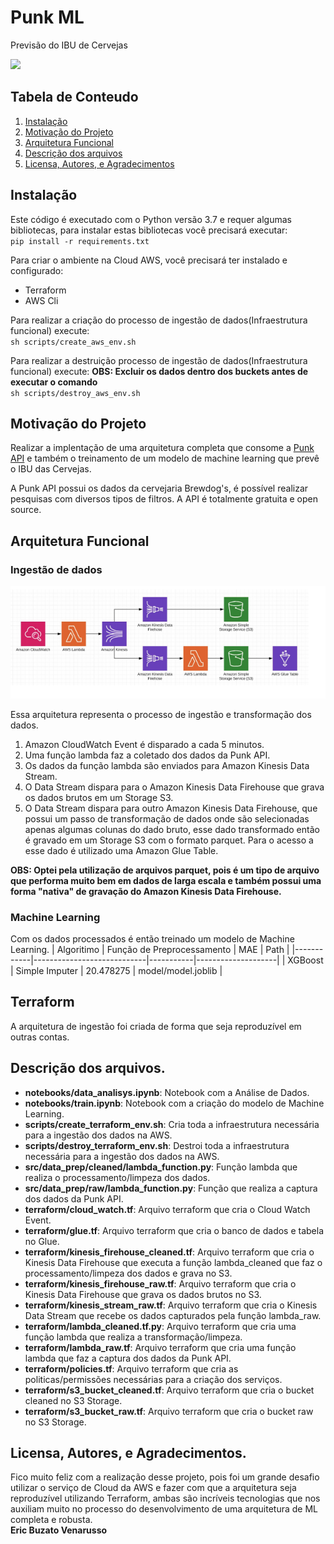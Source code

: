 # Punk ML
Previsão do IBU de Cervejas

<img src='https://static.independent.co.uk/s3fs-public/thumbnails/image/2019/08/01/17/istock-1060456922.jpg?width=982&height=726' width="500" heigh="200"></img>
## Tabela de Conteudo

1. [Instalação](#installation)
2. [Motivação do Projeto](#motivation)
3. [Arquitetura Funcional](#arquitecture)
4. [Descrição dos arquivos](#files_desc)
5. [Licensa, Autores, e Agradecimentos](#licensing)

## Instalação <a name="installation"></a>
Este código é executado com o Python versão 3.7  e requer algumas bibliotecas, para instalar estas bibliotecas você precisará executar: 
</br>
` pip install -r requirements.txt `

Para criar o ambiente na Cloud AWS, você precisará ter instalado e configurado:
* Terraform
* AWS Cli

Para realizar a criação do processo de ingestão de dados(Infraestrutura funcional) execute:
</br>
` sh scripts/create_aws_env.sh `

Para realizar a destruição processo de ingestão de dados(Infraestrutura funcional) execute:
**OBS: Excluir os dados dentro dos buckets antes de executar o comando**
</br>
` sh scripts/destroy_aws_env.sh `

## Motivação do Projeto <a name="motivation"></a>
Realizar a implentação de uma arquitetura completa que consome a <a  href='https://punkapi.com/documentation/v2'>Punk API</a> e também o treinamento de um modelo de machine learning que prevê o IBU das Cervejas.

A Punk API possui os dados da cervejaria Brewdog's, é possível realizar pesquisas com diversos tipos de filtros. A API é totalmente gratuita e open source.

## Arquitetura Funcional <a name="arquitecture"></a>

### Ingestão de dados
<img src='images/arquitetura.png'></img>

Essa arquitetura representa o processo de ingestão e transformação dos dados.

1. Amazon CloudWatch Event é disparado a cada 5 minutos.
2. Uma função lambda faz a coletado dos dados da Punk API.
3. Os dados da função lambda são enviados para Amazon Kinesis Data Stream.
4. O Data Stream dispara para o Amazon Kinesis Data Firehouse que grava os dados brutos em um Storage S3.
5. O Data Stream dispara para outro Amazon Kinesis Data Firehouse, que possui um passo de transformação de dados onde são selecionadas apenas algumas colunas do dado bruto, esse dado transformado então é gravado em um Storage S3 com o formato parquet. Para o acesso a esse dado é utilizado uma Amazon Glue Table.

**OBS: Optei pela utilização de arquivos parquet, pois é um tipo de arquivo que performa muito bem em dados de larga escala e também possui uma forma "nativa" de gravação do Amazon Kinesis Data Firehouse.**
### Machine Learning
Com os dados processados é então treinado um modelo de Machine Learning.
| Algoritimo | Função de Preprocessamento | MAE       | Path        | 
|------------|----------------------------|-----------|--------------------|
| XGBoost    | Simple Imputer             | 20.478275 | model/model.joblib |

## Terraform
A arquitetura de ingestão foi criada de forma que seja reproduzível em outras contas.

## Descrição dos arquivos. <a name="files_desc"></a>
* **notebooks/data_analisys.ipynb**: Notebook com a Análise de Dados. </br>
* **notebooks/train.ipynb**: Notebook com a criação do modelo de Machine Learning. </br>
* **scripts/create_terraform_env.sh**: Cria toda a infraestrutura necessária para a ingestão dos dados na AWS. </br>
* **scripts/destroy_terraform_env.sh**: Destroi toda a infraestrutura necessária para a ingestão dos dados na AWS. </br>
* **src/data_prep/cleaned/lambda_function.py**: Função lambda que realiza o processamento/limpeza dos dados. </br>
* **src/data_prep/raw/lambda_function.py**: Função que realiza a captura dos dados da Punk API. </br>
* **terraform/cloud_watch.tf**: Arquivo terraform que cria o Cloud Watch Event. </br>
* **terraform/glue.tf**: Arquivo terraform que cria o banco de dados e tabela no Glue. </br>
* **terraform/kinesis_firehouse_cleaned.tf**: Arquivo terraform que cria o Kinesis Data Firehouse que executa a função lambda_cleaned que faz o processamento/limpeza dos dados e grava no S3. </br>
* **terraform/kinesis_firehouse_raw.tf**: Arquivo terraform que cria o Kinesis Data Firehouse que grava os dados brutos no S3. </br>
* **terraform/kinesis_stream_raw.tf**: Arquivo terraform que cria o Kinesis Data Stream que recebe os dados capturados pela função lambda_raw. </br>
* **terraform/lambda_cleaned.tf.py**: Arquivo terraform que cria uma função lambda que realiza a transformação/limpeza. </br>
* **terraform/lambda_raw.tf**: Arquivo terraform que cria uma função lambda que faz a captura dos dados da Punk API. </br>
* **terraform/policies.tf**: Arquivo terraform que cria as politicas/permissões necessárias para a criação dos serviços. </br>
* **terraform/s3_bucket_cleaned.tf**: Arquivo terraform que cria o bucket cleaned no S3 Storage. </br>
* **terraform/s3_bucket_raw.tf**: Arquivo terraform que cria o bucket raw no S3 Storage. </br>

## Licensa, Autores, e Agradecimentos. <a name="licensing"></a>
Fico muito feliz com a realização desse projeto, pois foi um grande desafio utilizar o serviço de Cloud da AWS e fazer com que a arquitetura seja reproduzível utilizando Terraform, ambas são incríveis tecnologias que nos auxiliam muito no processo do desenvolvimento de uma arquitetura de ML completa e robusta.
</br>
**Eric Buzato Venarusso**
